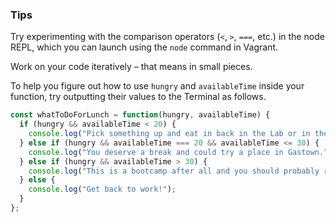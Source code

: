 ### Tips

Try experimenting with the comparison operators (`<`, `>`, `===`, etc.) in the node REPL, which you can launch using the `node` command in Vagrant.

Work on your code iteratively – that means in small pieces. 

To help you figure out how to use `hungry` and `availableTime` inside your function, try outputting their values to the Terminal as follows.

```javascript
const whatToDoForLunch = function(hungry, availableTime) {
  if (hungry && availableTime < 20) {
    console.log("Pick something up and eat in back in the Lab or in the kitchen, where you can get to know your fellow classmates.");
  } else if (hungry && availableTime === 20 && availableTime <= 30) {
    console.log("You deserve a break and could try a place in Gastown.");
  } else if (hungry && availableTime > 30) {
    console.log("This is a bootcamp after all and you should probably reconsider.");
  } else {
    console.log("Get back to work!");
  }
};
```
